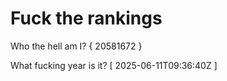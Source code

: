 # Fuck the rankings

Who the hell am I?
{ 20581672 }

What fucking year is it?
[ 2025-06-11T09:36:40Z ]
